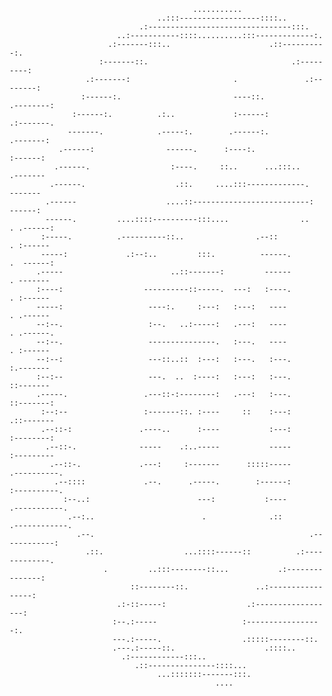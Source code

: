                                                                                                       
                                                                                                      
                                             ...........                                              
                                     ..:::------------------::::..                                    
                                 .:--------------------------------:::.                               
                            ..:-----------::::..........:::-------------:.                            
                          .:-------:::..                      .::----------:.                         
                        :-------::.                                .:---------:                       
                     .:-------:                       .               .:--------:                     
                    :------:.                         ----::.            .--------:                   
                  :------:.          .:..             :------:             .:-------.                 
                 -------.            .-----:.        .------:.               .-------:                
               .------:                ------.      :----:.                    :------:               
              .------.                  :----.     ::..      ...:::..           .-------              
             .------.                    .::.     ....:::-------------.           -------             
            .------                    ....::--------------------------:           ------:            
            ------.         ....::::----------:::....                ..          . .------:           
           :-----.          .----------::..                .--::                  . :------           
           -----:             .:--:..         :::.          ------.               .  ------:          
          .-----                        ..::-------:         ------                . -------          
          :----:                  ----------::-----.  ---:   :----.                . :------          
          -----:                   ----:.     :---:   :---:   ----                 . .------          
          --:--.                   :--.   ..:-----:   .---:   ----                 . .------.         
          --:--.                   ---------------.   :---.   ----                 . :------          
          --:--:                   ---::..::  :---:   :---.   :---.                :.-------          
          :--:--                   ---.  ..  :----:   :---:   :---.                ::-------          
          .-----.                 .---::-:--------:   .---:   :---.               ::-------:          
           :--:--                 :-------::. :----     ::    :---:              .::-------           
           .--::-:               .----..      :----           :---:              :--------:           
            .--::-.              -----    .:..-----           -----             :---------            
             .--::-.             .---:     :-------      :::::-----           .----------.            
              .--::::             .--.      .-----.        :------:          :----------.             
                :--..:                        ---:           :----         .-----------.              
                 .--:..                        .              .::        .------------.               
                   .--.                                                .------------:                 
                     .::.                  ...::::------::          .:-------------.                  
                         .         ..:::--------::...           .:---------------:                    
                               ::--------::.               ..:-----------------:                      
                            .:-::-----:                  .:------------------:                        
                           :--.:-----                   :-----------------:.                          
                           ---.:-----.                  .:::::--------::.                             
                           .---.:-----::.                    .::::..                                  
                             .:------------:::..                                                      
                                .::---------------::::...                                             
                                     ...:::::::-------:::.                                            
                                                  ....                                                
                                                                                                      
                                                                                                      
